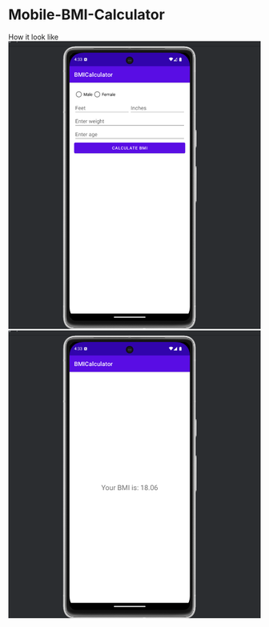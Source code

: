 # Mobile-BMI-Calculator

How it look like
![My Image](./Screenshot%202024-09-25%20at%2016.33.23.png)
![My Image](./Screenshot%202024-09-25%20at%2016.33.59.png)
